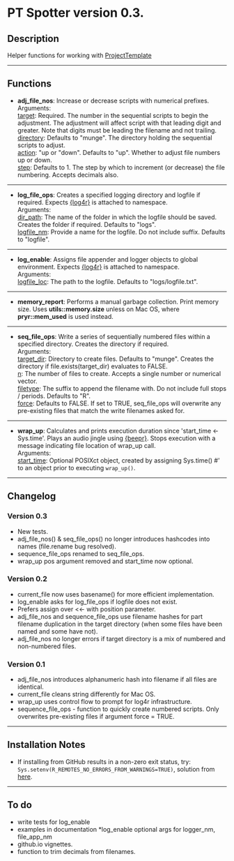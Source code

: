 # PT Spotter version 0.3.

## Description

Helper functions for working with [ProjectTemplate](http://projecttemplate.net/)

***

## Functions

* **adj_file_nos**: Increase or decrease scripts with numerical prefixes.  
Arguments:  
<u>target</u>: Required. The number in the sequential scripts to begin the
adjustment. The adjustment will affect script with that leading digit and
greater. Note that digits must be leading the filename and not trailing.  
<u>directory</u>: Defaults to "munge". The directory holding the sequential
scripts to adjust.  
<u>action</u>: "up or "down". Defaults to "up". Whether to adjust file numbers
up or down.  
<u>step</u>: Defaults to 1. The step by which to increment (or decrease) the
file numbering. Accepts decimals also.  

***

* **log_file_ops**: Creates a specified logging directory and logfile if
required.
Expects [{log4r}](https://cran.r-project.org/package=log4r) is attached to
namespace.  
Arguments:  
<u>dir_path</u>: The name of the folder in which the logfile should be saved.
Creates the folder if required. Defaults to "logs".  
<u>logfile_nm</u>: Provide a name for the logfile. Do not include suffix.
Defaults to "logfile".  

***

* **log_enable**: Assigns file appender and logger objects to global
environment.
Expects [{log4r}](https://cran.r-project.org/package=log4r) is attached to
namespace.  
Arguments:  
<u>logfile_loc</u>: The path to the logfile. Defaults to "logs/logfile.txt".

***

* **memory_report**: Performs a manual garbage collection. Print memory size.
Uses **utils::memory.size** unless on Mac OS, where **pryr::mem_used** is used
instead. 

***

* **seq_file_ops**:  Write a series of sequentially numbered files within a
specified directory. Creates the directory if required.  
Arguments:  
<u>target_dir</u>: Directory to create files. Defaults to "munge". Creates
the directory if file.exists(target_dir) evaluates to FALSE.  
<u>n</u>: The number of files to create. Accepts a single number or numerical
vector.  
<u>filetype</u>: The suffix to append the filename with. Do not include full
stops / periods. Defaults to "R".  
<u>force</u>: Defaults to FALSE. If set to TRUE, seq_file_ops will
overwrite any pre-existing files that match the write filenames asked for.

***

* **wrap_up**: Calculates and prints execution duration since
'start_time <- Sys.time'.
Plays an audio jingle using [{beepr}](https://cran.r-project.org/package=beepr).
Stops execution with a message indicating file location of wrap_up call.  
Arguments:  
<u>start_time</u>: Optional POSIXct object, created by assigning Sys.time()
#' to an object prior to executing `wrap_up()`.

***

## Changelog

### Version 0.3

* New tests.
* adj_file_nos() & seq_file_ops() no longer introduces hashcodes into names
(file.rename bug resolved).
* sequence_file_ops renamed to seq_file_ops.
* wrap_up pos argument removed and start_time now optional.

### Version 0.2

* current_file now uses basename() for more efficient implementation.
* log_enable asks for log_file_ops if logfile does not exist.
* Prefers assign over <<- with position parameter.
* adj_file_nos and sequence_file_ops use filename hashes for part filename
duplication in the target directory (when some files have been named and some
have not).
* adj_file_nos no longer errors if target directory is a mix of numbered and
non-numbered files.

### Version 0.1

* adj_file_nos introduces alphanumeric hash into filename if all files are
identical.
* current_file cleans string differently for Mac OS.
* wrap_up uses control flow to prompt for log4r infrastructure.
* sequence_file_ops - function to quickly create numbered scripts. Only
overwrites pre-existing files if argument force = TRUE.

***

## Installation Notes

* If installing from GitHub results in a non-zero exit status, try:
`Sys.setenv(R_REMOTES_NO_ERRORS_FROM_WARNINGS=TRUE)`, solution from [here](https://github.com/r-lib/remotes/issues/434).

***

## To do

* write tests for log_enable
* examples in documentation
*log_enable optional args for logger_nm, file_app_nm
* github.io vignettes.
* function to trim decimals from filenames.
